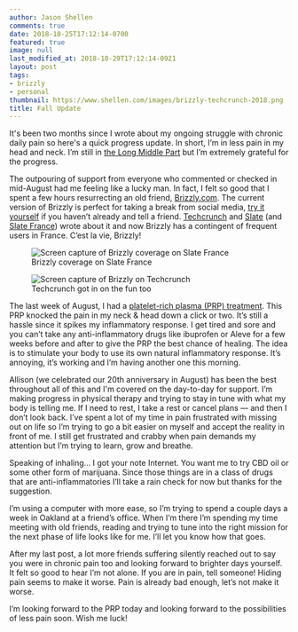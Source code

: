 ```yaml
---
author: Jason Shellen
comments: true
date: 2018-10-25T17:12:14-0700
featured: true
image: null
last_modified_at: 2018-10-29T17:12:14-0921
layout: post
tags:
- brizzly
- personal
thumbnail: https://www.shellen.com/images/brizzly-techcrunch-2018.png
title: Fall Update
---
```


It's been two months since I wrote about my ongoing struggle with chronic daily pain so here's a quick progress update. In short, I’m in less pain in my head and neck. I’m still in [the Long Middle Part](/jason/2018/08/the-long-middle-part.html) but I’m extremely grateful for the progress.

<!--more-->

The outpouring of support from everyone who commented or checked in mid-August had me feeling like a lucky man. In fact, I felt so good that I spent a few hours resurrecting an old friend, [Brizzly.com](https://brizzly.com). The current version of Brizzly is perfect for taking a break from social media, [try it yourself](https://brizzly.com) if you haven’t already and tell a friend. [Techcrunch](https://techcrunch.com/2018/08/21/hi-techcrunch-here-with-an-amazing-new-product-brizzly/) and [Slate](https://slate.com/technology/2018/08/brizzly-is-a-new-social-media-site-that-just-hurtles-your-life-updates-into-the-void.html) (and [Slate France](https://www.slate.fr/story/166241/brizzly-nouveau-reseau-social)) wrote about it and now Brizzly has a contingent of frequent users in France. C’est la vie, Brizzly!

<figure>
    <img src="https://lh3.googleusercontent.com/OJtASQK8Q4Q7efwKgZOiBSvRDMWFr_jkP3p_qIf-5IRqlsu2b21yN6QSWU815C_4w4q9COG6vc7Isoxh4X_vc9XH13CwwC03F3lTDmjRLOVylSdKKES7ERLCw4tD08Ui4jIsPR2fFi4=w2400" 
         alt="Screen capture of Brizzly coverage on Slate France">
    <figcaption>Brizzly coverage on Slate France</figcaption>
</figure>

<figure>
    <img src="https://lh3.googleusercontent.com/_E72olBtc6wzMMXQ3LL6OeWUSeilui-c4Uh0RYRVeXLLhQlWIJws0vVK68b07l9JdCYKDbXkEsFUKhkyAZyStguBXOOW0vXeM7_pogbD0i_1WIDM2MtU61SxITBZzVz3z0CS7smxjx0=w2400" 
         alt="Screen capture of Brizzly on Techcrunch">
    <figcaption>Techcrunch got in on the fun too</figcaption>
</figure>

The last week of August, I had a [platelet-rich plasma (PRP) treatment](https://www.healthline.com/health/prp). This PRP knocked the pain in my neck & head down a click or two. It’s still a hassle since it spikes my inflammatory response. I get tired and sore and you can’t take any anti-inflammatory drugs like ibuprofen or Aleve for a few weeks before and after to give the PRP the best chance of healing. The idea is to stimulate your body to use its own natural inflammatory response. It’s annoying, it’s working and I’m having another one this morning.

Allison (we celebrated our 20th anniversary in August) has been the best throughout all of this and I'm covered on the day-to-day for support. I’m making progress in physical therapy and trying to stay in tune with what my body is telling me. If I need to rest, I take a rest or cancel plans — and then I don’t look back. I’ve spent a lot of my time in pain frustrated with missing out on life so I’m trying to go a bit easier on myself and accept the reality in front of me. I still get frustrated and crabby when pain demands my attention but I’m trying to learn, grow and breathe.

Speaking of inhaling… I got your note Internet. You want me to try CBD oil or some other form of marijuana. Since those things are in a class of drugs that are anti-inflammatories I’ll take a rain check for now but thanks for the suggestion.

I’m using a computer with more ease, so I’m trying to spend a couple days a week in Oakland at a friend’s office. When I’m there I’m spending my time meeting with old friends, reading and trying to tune into the right mission for the next phase of life looks like for me. I’ll let you know how that goes.

After my last post, a lot more friends suffering silently reached out to say you were in chronic pain too and looking forward to brighter days yourself. It felt so good to hear I’m not alone. If you are in pain, tell someone! Hiding pain seems to make it worse. Pain is already bad enough, let’s not make it worse.

I’m looking forward to the PRP today and looking forward to the possibilities of less pain soon. Wish me luck!
